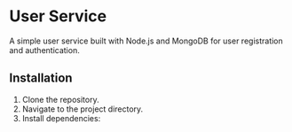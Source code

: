 # User Service

A simple user service built with Node.js and MongoDB for user registration and authentication.

## Installation

1. Clone the repository.
2. Navigate to the project directory.
3. Install dependencies: